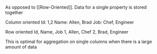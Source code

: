 As opposed to [[Row-Oriented]]. Data for a single property is stored together

Column oriented
Id: 1,2
Name: Allen, Brad
Job: Chef, Engineer

Row oriented
Id, Name, Job
1, Allen, Chef
2, Brad, Engineer

This is optimal for aggregation on single columns when there is a large amount of data